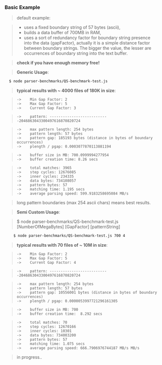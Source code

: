 ### Basic Example


> default example:
 
> - uses a fixed boundary string of 57 bytes (ascii), 
> - builds a data buffer of 700MB in RAM,  
> - uses a sort of redundancy factor for boundary string presence into the data (gapFactor), actually it is a simple distance factor  between boundary strings. The bigger the value, the lesser are occurrences of boundary string into the text buffer. 
  
> **check if you have enough memory free!**
 
 
> **Generic Usage**:

 
```bash    
  $ node parser-benchmarks/QS-benchmark-test.js
```

>**typical results with ~ 4000 files of 180K in size**:

>     ->	Min Gap Factor: 2
>     ->	Max Gap Factor: 5 
>     ->	Current Gap Factor: 3

>     ->	pattern: ---------------------------2046863043300497616870820724

>     ->	max pattern length: 254 bytes
>     ->	pattern length: 57 bytes
>     ->	pattern gap: 185193 bytes (distance in bytes of boundary occurrences)
>     ->	plength / pgap: 0.0003077870113881194 

>     ->	buffer size in MB: 700.0999994277954
>     ->	buffer creation time: 8.26 secs

>     ->	total matches: 3965
>     ->	step cycles: 12676085
>     ->	inner cycles: 234335
>     ->	data bytes: 734108057
>     ->	pattern bytes: 57
>     ->	matching time: 1.195 secs
>     ->	average parsing speed: 599.9183258695084 MB/s

> long pattern boundaries (max 254 ascii chars) means best results. 


> **Semi Custom Usage**:
    
>   $ node parser-benchmarks/QS-benchmark-test.js [NumberOfMegaBytes] [GapFactor] [patternString]


```bash
    $ node parser-benchmarks/QS-benchmark-test.js 700 4
```


>**typical results with 70 files of ~ 10M in size**:

>     ->	Min Gap Factor: 2
>     ->	Max Gap Factor: 5 
>     ->	Current Gap Factor: 4

>     ->	pattern: ---------------------------2046863043300497616870820724

>     ->	max pattern length: 254 bytes
>     ->	pattern length: 57 bytes
>     ->	pattern gap: 10556001 bytes (distance in bytes of boundary occurrences)
>     ->	plength / pgap: 0.0000053997721296161305 

>     ->	buffer size in MB: 700
>     ->	buffer creation time:  8.292 secs

>     ->	total matches: 70
>     ->	step cycles: 12670166
>     ->	inner cycles: 10301
>     ->	data bytes: 734003200
>     ->	pattern bytes: 57
>     ->	matching time: 1.075 secs
>     ->	average parsing speed: 666.7906976744187 MB/s MB/s


> in progress..
